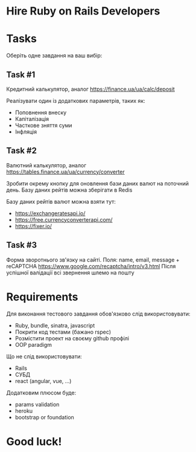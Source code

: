 # Hire Ruby on Rails Developers

# Tasks

Оберіть одне завдання на ваш вибір:

## Task #1

Кредитний калькулятор, аналог https://finance.ua/ua/calc/deposit

Реалізувати один із додаткових параметрів, таких як:

 - Поповнення внеску
 - Капіталізація
 - Часткове зняття суми
 - Інфляція

## Task #2

Валютний калькулятор, аналог https://tables.finance.ua/ua/currency/converter

Зробити окрему кнопку для оновлення бази даних валют на поточний день.
Базу даних рейтів можна зберігати в Redis

Базу даних рейтів валют можна взяти тут:
- https://exchangeratesapi.io/
- https://free.currencyconverterapi.com/
- https://fixer.io/

## Task #3

Форма зворотнього зв'язку на сайті.
Поля: name, email, message + reCAPTCHA https://www.google.com/recaptcha/intro/v3.html
Після успішної валідації всі звернення шлемо на пошту

# Requirements

Для виконання тестового завдання обов'язково слід використовувати:

 - Ruby, bundle, sinatra, javascript
 - Покрити код тестами (бажано rspec)
 - Розмістити проект на своєму github профілі
 - OOP paradigm

Що не слід використовувати:

  - Rails
  - СУБД
  - react (angular, vue, ...)

Додатковим плюсом буде:

  - params validation
  - heroku
  - bootstrap or foundation

# Good luck!
